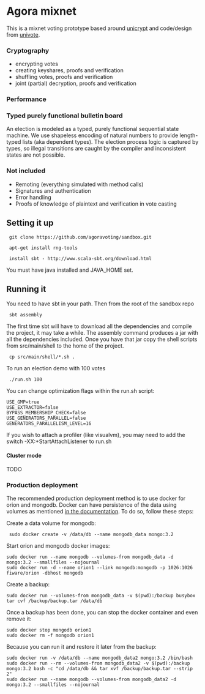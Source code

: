 Agora mixnet
============

This is a mixnet voting prototype based around [unicrypt](https://github.com/bfh-evg/univote2) and code/design from [univote](https://github.com/bfh-evg/univote2).

### Cryptography

* encrypting votes
* creating keyshares, proofs and verification
* shuffling votes, proofs and verification
* joint (partial) decryption, proofs and verification

### Performance



### Typed purely functional bulletin board

An election is modeled as a typed, purely functional sequential state machine. We use shapeless
encoding of natural numbers to provide length-typed lists (aka dependent types). The election process logic is captured by types, so illegal transitions are caught by the compiler and inconsistent states are not possible.

### Not included

* Remoting (everything simulated with method calls)
* Signatures and authentication
* Error handling
* Proofs of knowledge of plaintext and verification in vote casting

Setting it up
-------------

     git clone https://github.com/agoravoting/sandbox.git

     apt-get install rng-tools

     install sbt - http://www.scala-sbt.org/download.html

You must have java installed and JAVA_HOME set.

Running it
----------

You need to have sbt in your path. Then from the root of the sandbox repo

     sbt assembly

The first time sbt will have to download all the dependencies and compile the project, it
may take a while. The assembly command produces a jar with all the dependencies included. Once you have that jar copy the shell scripts from src/main/shell to the home of the project.

     cp src/main/shell/*.sh .

To run an election demo with 100 votes

     ./run.sh 100

You can change optimization flags within the run.sh script:

    USE_GMP=true
    USE_EXTRACTOR=false
    BYPASS_MEMBERSHIP_CHECK=false
    USE_GENERATORS_PARALLEL=false
    GENERATORS_PARALLELISM_LEVEL=16

If you wish to attach a profiler (like visualvm), you may need to add the switch -XX:+StartAttachListener to run.sh

#### Cluster mode

TODO

### Production deployment

The recommended production deployment method is to use docker for orion and mongodb. Docker can have persistence of the data using volumes as mentioned [in the documentation](https://docs.docker.com/engine/userguide/containers/dockervolumes/). To do so, follow these steps:

Create a data volume for mongodb:

     sudo docker create -v /data/db --name mongodb_data mongo:3.2

Start orion and mongodb docker images:

    sudo docker run --name mongodb --volumes-from mongodb_data -d mongo:3.2 --smallfiles --nojournal
    sudo docker run -d --name orion1 --link mongodb:mongodb -p 1026:1026 fiware/orion -dbhost mongodb

Create a backup:

    sudo docker run --volumes-from mongodb_data -v $(pwd):/backup busybox tar cvf /backup/backup.tar /data/db
    
Once a backup has been done, you can stop the docker container and even remove it:

    sudo docker stop mongodb orion1
    sudo docker rm -f mongodb orion1

Because you can run it and restore it later from the backup:

    sudo docker run -v /data/db --name mongodb_data2 mongo:3.2 /bin/bash
    sudo docker run --rm --volumes-from mongodb_data2 -v $(pwd):/backup mongo:3.2 bash -c "cd /data/db && tar xvf /backup/backup.tar --strip 2"
    sudo docker run --name mongodb --volumes-from mongodb_data2 -d mongo:3.2 --smallfiles --nojournal

